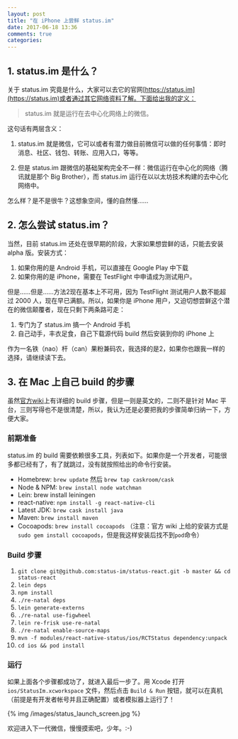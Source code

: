```yaml
---
layout: post
title: "在 iPhone 上尝鲜 status.im"
date: 2017-06-18 13:36
comments: true
categories: 
---
```


## 1. status.im 是什么？

关于 status.im 究竟是什么，大家可以去它的官网[https://status.im](https://status.im)或者通过其它网络资料了解。下面给出我的定义：

> status.im 就是运行在去中心化网络上的微信。

这句话有两层含义：

1. status.im 就是微信，它可以或者有潜力做目前微信可以做的任何事情：即时消息、社区、钱包、转账、应用入口，等等。

2. 但是 status.im 跟微信的基础架构完全不一样：微信运行在中心化的网络（腾讯就是那个 Big Brother），而 status.im 运行在以以太坊技术构建的去中心化网络中。

怎么样？是不是很牛？这想象空间，懂的自然懂……

## 2. 怎么尝试 status.im？

当然，目前 status.im 还处在很早期的阶段，大家如果想尝鲜的话，只能去安装 alpha 版。安装方式：

1. 如果你用的是 Android 手机，可以直接在 Google Play 中下载
2. 如果你用的是 iPhone，需要在 TestFlight 中申请成为测试用户。

但是……但是……方法2现在基本上不可用，因为 TestFlight 测试用户人数不能超过 2000 人，现在早已满额。所以，如果你是 iPhone 用户，又迫切想尝鲜这个潜在的微信颠覆者，现在只剩下两条路可走：

1. 专门为了 status.im 搞一个 Android 手机
2. 自己动手，丰衣足食，自己下载源代码 build 然后安装到你的 iPhone 上

作为一名铁（nao）杆（can）果粉兼码农，我选择的是2，如果你也跟我一样的选择，请继续读下去。

## 3. 在 Mac 上自己 build 的步骤

虽然[官方wiki](https://wiki.status.im/contributing/development/building-status/)上有详细的 build 步骤，但是一则是英文的，二则不是针对 Mac 平台，三则写得也不是很清楚，所以，我认为还是必要把我的步骤简单归纳一下，方便大家。

### 前期准备
status.im 的 build 需要依赖很多工具，列表如下。如果你是一个开发者，可能很多都已经有了，有了就跳过，没有就按照给出的命令行安装。

* Homebrew: `brew update` 然后 `brew tap caskroom/cask`
* Node & NPM: `brew install node watchman`
* Lein: brew install leiningen
* react-native: `npm install -g react-native-cli`
* Latest JDK: `brew cask install java`
* Maven: `brew install maven`
* Cocoapods: `brew install cocoapods` （注意：官方 wiki 上给的安装方式是 `sudo gem install cocoapods`，但是我这样安装后找不到`pod`命令）

### Build 步骤

1. `git clone git@github.com:status-im/status-react.git -b master && cd status-react`
2. `lein deps`
3. `npm install`
4. `./re-natal deps`
5. `lein generate-externs`
6. `./re-natal use-figwheel`
7. `lein re-frisk use-re-natal`
8. `./re-natal enable-source-maps`
9. `mvn -f modules/react-native-status/ios/RCTStatus dependency:unpack`
10. `cd ios && pod install`

### 运行
 
如果上面各个步骤都成功了，就进入最后一步了。用 Xcode 打开 `ios/StatusIm.xcworkspace` 文件，然后点击 `Build & Run` 按钮，就可以在真机（前提是有开发者帐号并且正确配置）或者模拟器上运行了！

{% img /images/status_launch_screen.jpg %}

欢迎进入下一代微信，慢慢摸索吧，少年。:-)


